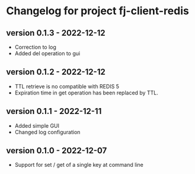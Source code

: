 # Changelog for project fj-client-redis

## version 0.1.3 - 2022-12-12
* Correction to log
* Added del operation to gui

## version 0.1.2 - 2022-12-12
* TTL retrieve is no compatible with REDIS 5
* Expiration time in get operation has been replaced by TTL.

## version 0.1.1 - 2022-12-11
* Added simple GUI
* Changed log configuration

## version 0.1.0 - 2022-12-07
* Support for set / get of a single key at command line